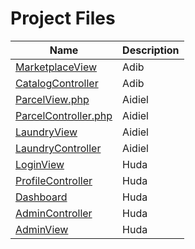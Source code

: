 # Project Files

| Name           | Description                     |
|----------------|---------------------------------|
| [MarketplaceView](resources/views/marketplace) | Adib         |
| [CatalogController](app/Http/Controllers/CatalogController.php) | Adib        |
| [ParcelView.php](resources/views/parcels) | Aidiel        |
| [ParcelController.php](app/Http/Controllers/ParcelController.php) | Aidiel        |
| [LaundryView](resources/views/laundry) | Aidiel         |
| [LaundryController](app/Http/Controllers/LaundryController.php) | Aidiel          |
| [LoginView](resources/views/auth) | Huda          |
| [ProfileController](app/Http/Controllers/ProfileController.php) | Huda          |
| [Dashboard](resources/views/dashboard.blade.php) | Huda          |
| [AdminController](app/Http/Controllers/AdminController.php) | Huda          |
| [AdminView](resources/views/admin) | Huda          |
